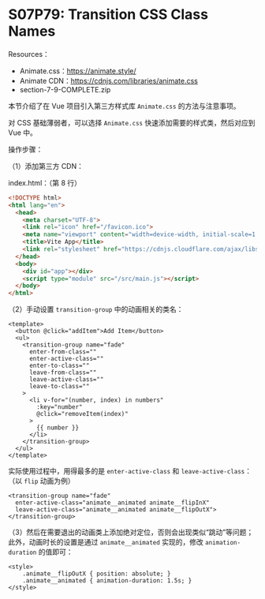 # S07P79: Transition CSS Class Names



Resources：

- Animate.css：https://animate.style/
- Animate CDN：https://cdnjs.com/libraries/animate.css
- section-7-9-COMPLETE.zip



本节介绍了在 Vue 项目引入第三方样式库 `Animate.css` 的方法与注意事项。

对 CSS 基础薄弱者，可以选择 `Animate.css` 快速添加需要的样式类，然后对应到 Vue 中。

操作步骤：

（1）添加第三方 CDN：

index.html：（第 8 行）

```html
<!DOCTYPE html>
<html lang="en">
  <head>
    <meta charset="UTF-8">
    <link rel="icon" href="/favicon.ico">
    <meta name="viewport" content="width=device-width, initial-scale=1.0">
    <title>Vite App</title>
    <link rel="stylesheet" href="https://cdnjs.cloudflare.com/ajax/libs/animate.css/4.1.1/animate.min.css">
  </head>
  <body>
    <div id="app"></div>
    <script type="module" src="/src/main.js"></script>
  </body>
</html>
```

（2）手动设置 `transition-group` 中的动画相关的类名：

```vue
<template>
  <button @click="addItem">Add Item</button>
  <ul>
    <transition-group name="fade"
      enter-from-class=""
      enter-active-class=""
      enter-to-class=""
      leave-from-class=""
      leave-active-class=""
      leave-to-class=""
    >
      <li v-for="(number, index) in numbers"
        :key="number"
        @click="removeItem(index)"
      >
        {{ number }}
      </li>
    </transition-group>
  </ul>
</template>
```

实际使用过程中，用得最多的是 `enter-active-class` 和 `leave-active-class`：（以 `flip` 动画为例）

```vue
<transition-group name="fade"
  enter-active-class="animate__animated animate__flipInX"
  leave-active-class="animate__animated animate__flipOutX">
</transition-group>
```

（3）然后在需要退出的动画类上添加绝对定位，否则会出现类似“跳动”等问题；此外，动画时长的设置是通过 `animate__animated` 实现的，修改 `animation-duration` 的值即可：

```vue
<style>
    .animate__flipOutX { position: absolute; }
    .animate__animated { animation-duration: 1.5s; }
</style>
```

